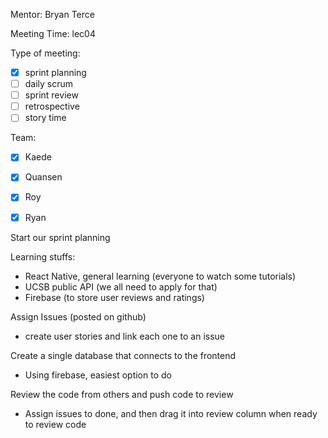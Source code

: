 Mentor: Bryan Terce

Meeting Time: lec04

Type of meeting: 

- [x] sprint planning
- [ ] daily scrum
- [ ] sprint review
- [ ] retrospective
- [ ] story time

Team: 

- [x] Kaede
- [x] Quansen
- [x] Roy
- [x] Ryan



Start our sprint planning

Learning stuffs:
- React Native, general learning (everyone to watch some tutorials)
- UCSB public API (we all need to apply for that)
- Firebase (to store user reviews and ratings)

Assign Issues (posted on github)
- create user stories and link each one to an issue

Create a single database that connects to the frontend
- Using firebase, easiest option to do

Review the code from others and push code to review
- Assign issues to done, and then drag it into review column when ready to review code

